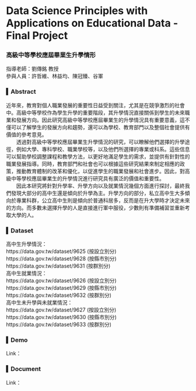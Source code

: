 # Data Science Principles with Applications on Educational Data - Final Project
<h3>高級中等學校應屆畢業生升學情形</h3>
指導老師：劉傳銘 教授<br>
參與人員：許哲維、林益均、陳冠臻、谷軍<br>
<h3>▍Abstract</h3>
近年來，教育對個人職業發展的重要性日益受到關注，尤其是在競爭激烈的社會中。高級中等學校作為學生升學的重要階段，其升學情況直接關係到學生的未來職業和發展方向。因此研究高級中等學校應屆畢業生的升學情況具有重要意義，這不僅可以了解學生的發展方向和趨勢，還可以為學校、教育部門以及整個社會提供有價值的參考意見。<br>
　　透過對高級中等學校應屆畢業生升學情況的研究，可以瞭解他們選擇的升學途徑，例如大學、專科學校、職業學校等，以及他們所選擇的專業或科系。這些信息可以幫助學校調整課程和教學方法，以更好地滿足學生的需求，並提供有針對性的職業發展指導。同時，教育部門和社會也可以根據這些研究結果來制定相應的政策，推動教育體制的改革和優化，以促進學生的職業發展和社會進步。因此，對高級中等學校應屆畢業生的升學情況進行研究具有廣泛的價值和重要性。<br>
　　因此本研究將針對升學率、升學方向以及就業情況幾個方面進行探討，最終我們發現大部分的高中生還是傾向於升學為主。升學方向的部分，私立高中生大多傾向於專業科群，公立高中生則是傾向於普通科居多，反而是在升大學時才決定未來的方向。而多數未選擇升學的人是直接進行軍中服役，少數則有準備補習並重新考取大學的人。<br>
<h3>▍Dataset</h3>
高中生升學情況：<br>
https://data.gov.tw/dataset/9625 (按設立別分)<br>
https://data.gov.tw/dataset/9628 (按縣市別分)<br>
https://data.gov.tw/dataset/9631 (按群別分)<br>
高中生就業情況：<br>
https://data.gov.tw/dataset/9626 (按設立別分)<br>
https://data.gov.tw/dataset/9629 (按縣市別分)<br>
https://data.gov.tw/dataset/9632 (按群別分)<br>
高中生未升學與未就業情況：<br>
https://data.gov.tw/dataset/9627 (按設立別分)<br>
https://data.gov.tw/dataset/9630 (按縣市別分)<br>
https://data.gov.tw/dataset/9633 (按群別分)<br>

<h3>▍Demo</h3>
Link：<br>
<h3>▍Document</h3>
Link：<br>
